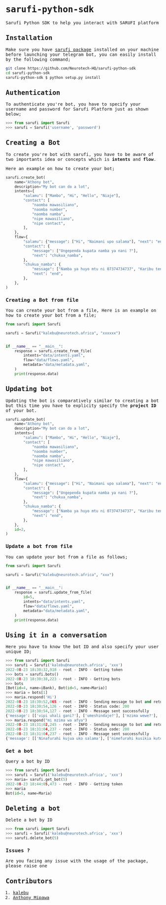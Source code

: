 <samp>

# sarufi-python-sdk

Sarufi Python SDK to help you interact with SARUFI platform

## Installation

Make sure you have [sarufi package](https://github.com/Neurotech-HQ/sarufi-python-sdk) installed on your machine before launching your telegram bot, you can easily install by the following command;

```bash
git clone https://github.com/Neurotech-HQ/sarufi-python-sdk
cd sarufi-python-sdk
sarufi-python-sdk $ python setup.py install
```

## Authentication

To authenticate you're bot, you have to specify your username and password for Sarufi Platform just as shown below;

```python
>>> from sarufi import Sarufi
>>> sarufi = Sarufi('username', 'password')
```

## Creating a Bot

To create you're bot with sarufi, you have to be aware of two importants idea or concepts which is **intents** and **flow**.

Here an example on how to create your bot;

```python
sarufi.create_bot(
    name="Athony bot",
    description="My bot can do a lot",
    intents={
        "salamu": ["Mambo", "Hi", "Hello", "Niaje"],
        "contact": [
            "naomba mawasiliano",
            "naomba number",
            "naomba namba",
            "nipe mawasiliano",
            "nipe contact",
        ],
    },
    flow={
        "salamu": {"message": ["Hi", "Naimani upo salama"], "next": "end"},
        "contact": {
            "message": ["Ungependa kupata namba ya nani ?"],
            "next": "chukua_namba",
        },
        "chukua_namba": {
            "message": ["Namba ya huyo mtu ni 07374734737", "Karibu tena !!"],
            "next": "end",
        },
    },
)
```

### Creating a Bot from file

You can create your bot from a file, Here is an example on how to create your bot from a file;

```python
from sarufi import Sarufi

sarufi = Sarufi("kalebu@neurotech.africa", "xxxxxx")


if __name__ == "__main__":
    response = sarufi.create_from_file(
        intents="data/intents.yaml",
        flow="data/flows.yaml",
        metadata="data/metadata.yaml",
    )
    print(response.data)
```

## Updating bot

Updating the bot is comparatively similar to creating a bot but this time you have to explicity specify the **project ID** of your bot.

```python
sarufi.update_bot(
    name="Athony bot",
    description="My bot can do a lot",
    intents={
        "salamu": ["Mambo", "Hi", "Hello", "Niaje"],
        "contact": [
            "naomba mawasiliano",
            "naomba number",
            "naomba namba",
            "nipe mawasiliano",
            "nipe contact",
        ],
    },
    flow={
        "salamu": {"message": ["Hi", "Naimani upo salama"], "next": "end"},
        "contact": {
            "message": ["Ungependa kupata namba ya nani ?"],
            "next": "chukua_namba",
        },
        "chukua_namba": {
            "message": ["Namba ya huyo mtu ni 07374734737", "Karibu tena !!"],
            "next": "end",
        },
    },
    id=2,
)
```

### Update a bot from file

You can update your bot from a file as follows;

```python
from sarufi import Sarufi

sarufi = Sarufi("kalebu@neurotech.africa", "xxx")


if __name__ == "__main__":
    response = sarufi.update_from_file(
        id=5,
        intents="data/intents.yaml",
        flow="data/flows.yaml",
        metadata="data/metadata.yaml",
    )
    print(response.data)
```

## Using it in a conversation

Here you have to know the bot ID and also specify your user unique ID;

```python
>>> from sarufi import Sarufi
>>> sarufi = Sarufi('kalebu@neurotech.africa', 'xxx')
2022-08-23 18:30:32,918 - root - INFO - Getting token
>>> bots = sarufi.bots()
2022-08-23 18:30:38,223 - root - INFO - Getting bots
>>> bots
[Bot(id=4, name=iBank), Bot(id=5, name=Maria)]
>>> maria = bots[1]
>>> maria.respond('Hi')
2022-08-23 18:30:52,065 - root - INFO - Sending message to bot and returning response
2022-08-23 18:30:54,126 - root - INFO - Status code: 200
2022-08-23 18:30:54,127 - root - INFO - Message sent successfully
{'message': [['vipi uhali gani?'], ['umeshindaje?'], ['mzima wewe?'], ['Hello! u hali gani ?'], ['Freshi nambie ?'], ['Hi, mzima wewe'], ['salama sijui wewe'], ['za kwako?'], ['Vipi hali yako'], ['Uhali gani?']]}
>>> maria.respond("mi mzima wa afya")
2022-08-23 18:31:02,245 - root - INFO - Sending message to bot and returning response
2022-08-23 18:31:04,237 - root - INFO - Status code: 200
2022-08-23 18:31:04,237 - root - INFO - Message sent successfully
{'message': [['Ninafurahi kujua uko salama'], ['nimefurahi kusikia kutoka kwako'], ['Nipo salama pia, nimefurahi kusikia kutoka kwako'], ['Napenda kukuona ukiwa na furaha'], ['Nimefurahi kusikia hivyo'], ['Salama kabisa'], ['Mzima kabisa']]}
```

### Get a bot

Query a bot by ID

```python
>>> from sarufi import Sarufi
>>> sarufi = Sarufi('kalebu@neurotech.africa', 'xxx')
>>> maria= sarufi.get_bot(5)
2022-08-23 18:44:05,473 - root - INFO - Getting token
>>> maria
Bot(id=5, name=Maria)
```

## Deleting a bot

Delete a bot by ID

```python
>>> from sarufi import Sarufi
>>> sarufi = Sarufi('kalebu@neurotech.africa', 'xxx')
>>> sarufi.delete_bot(5)
```

### Issues ?

Are you facing any issue with the usage of the package, please raise one

## Contributors

1. [kalebu](https://github.com/kalebu/)
2. [Anthony Mipawa](https://github.com/Tonyloyt)
</samp>
